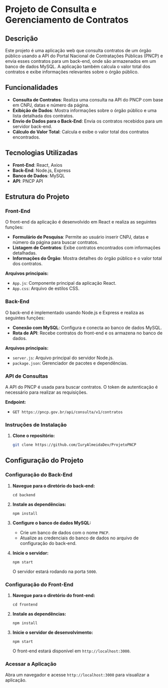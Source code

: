 # Projeto de Consulta e Gerenciamento de Contratos

## Descrição

Este projeto é uma aplicação web que consulta contratos de um órgão público usando a API do Portal Nacional de Contratações Públicas (PNCP) e envia esses contratos para um back-end, onde são armazenados em um banco de dados MySQL. A aplicação também calcula o valor total dos contratos e exibe informações relevantes sobre o órgão público.

## Funcionalidades

- **Consulta de Contratos**: Realiza uma consulta na API do PNCP com base em CNPJ, datas e número da página.
- **Exibição de Dados**: Mostra informações sobre o órgão público e uma lista detalhada dos contratos.
- **Envio de Dados para o Back-End**: Envia os contratos recebidos para um servidor back-end.
- **Cálculo do Valor Total**: Calcula e exibe o valor total dos contratos encontrados.

## Tecnologias Utilizadas

- **Front-End**: React, Axios
- **Back-End**: Node.js, Express
- **Banco de Dados**: MySQL
- **API**: PNCP API

## Estrutura do Projeto

### Front-End

O front-end da aplicação é desenvolvido em React e realiza as seguintes funções:

- **Formulário de Pesquisa**: Permite ao usuário inserir CNPJ, datas e número da página para buscar contratos.
- **Listagem de Contratos**: Exibe contratos encontrados com informações detalhadas.
- **Informações do Órgão**: Mostra detalhes do órgão público e o valor total dos contratos.

**Arquivos principais:**
- `App.js`: Componente principal da aplicação React.
- `App.css`: Arquivo de estilos CSS.

### Back-End

O back-end é implementado usando Node.js e Express e realiza as seguintes funções:

- **Conexão com MySQL**: Configura e conecta ao banco de dados MySQL.
- **Rota de API**: Recebe contratos do front-end e os armazena no banco de dados.

**Arquivos principais:**
- `server.js`: Arquivo principal do servidor Node.js.
- `package.json`: Gerenciador de pacotes e dependências.

### API de Consultas

A API do PNCP é usada para buscar contratos. O token de autenticação é necessário para realizar as requisições.

**Endpoint:**
- `GET https://pncp.gov.br/api/consulta/v1/contratos`

### Instruções de Instalação

1. **Clone o repositório:**

   ```bash
   git clone https://github.com/IuryAlmeidaDev/ProjetoPNCP

## Configuração do Projeto

### Configuração do Back-End

1. **Navegue para o diretório do back-end:**

   `cd backend`

2. **Instale as dependências:**

   `npm install`

3. **Configure o banco de dados MySQL:**

   - Crie um banco de dados com o nome `PNCP`.
   - Atualize as credenciais do banco de dados no arquivo de configuração do back-end.

4. **Inicie o servidor:**

   `npm start`

   O servidor estará rodando na porta `5000`.

### Configuração do Front-End

1. **Navegue para o diretório do front-end:**

   `cd frontend`

2. **Instale as dependências:**

   `npm install`

3. **Inicie o servidor de desenvolvimento:**

   `npm start`

   O front-end estará disponível em `http://localhost:3000`.

### Acessar a Aplicação

Abra um navegador e acesse `http://localhost:3000` para visualizar a aplicação.




